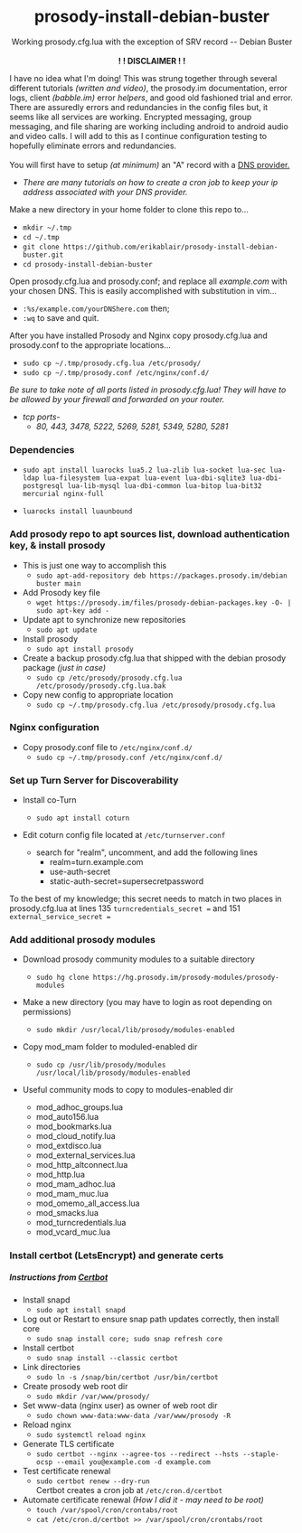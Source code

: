 <div align="center"><h1> prosody-install-debian-buster</h1></div>     

<div align="center">Working prosody.cfg.lua with the exception of SRV record -- Debian Buster</div><br>      
          

<div align="center"> <b>! ! DISCLAIMER ! !</b> </div>     
   
I have no idea what I'm doing!  This was strung together through several 
different tutorials *(written and video)*, the prosody.im documentation, error 
logs, client *(babble.im)* error *helpers*, and good old fashioned trial and error. 
 There are assuredly errors and redundancies in the config files but, it seems like all 
 services are working.  Encrypted messaging, group messaging, and file sharing are working
 including android to android audio and video calls.  I will add to this as 
 I continue configuration testing to hopefully eliminate errors and 
 redundancies.<br></br>
You will first have to setup *(at minimum)* an "A" record with a [DNS provider.](https://freedns.afraid.org/freedns.afraid.org)  
* *There are many tutorials on how to create a cron job to 
keep your ip address associated with your DNS provider.*   

 
Make a new directory in your home folder to clone this repo to...     

* `mkdir ~/.tmp`     
* `cd ~/.tmp`     
* `git clone https://github.com/erikablair/prosody-install-debian-buster.git`     
* `cd prosody-install-debian-buster`     

Open prosody.cfg.lua and prosody.conf; and replace all *example.com* with your chosen DNS.  This is easily accomplished with substitution in vim...   
* `:%s/example.com/yourDNShere.com`  then;   
* `:wq` to save and quit.        

After you have installed Prosody and Nginx copy prosody.cfg.lua and prosody.conf to the
appropriate locations...   
* `sudo cp ~/.tmp/prosody.cfg.lua /etc/prosody/`   
* `sudo cp ~/.tmp/prosody.conf /etc/nginx/conf.d/`

*Be sure to take note of all ports listed in prosody.cfg.lua!  They will have to be allowed by your firewall and forwarded on your router.*
* *tcp ports-*
    * *80, 443, 3478, 5222, 5269, 5281, 5349, 5280, 5281* 

### Dependencies
* `sudo apt install luarocks lua5.2 lua-zlib lua-socket lua-sec
 lua-ldap lua-filesystem lua-expat lua-event lua-dbi-sqlite3
 lua-dbi-postgresql lua-lib-mysql lua-dbi-common lua-bitop
 lua-bit32 mercurial nginx-full`

* `luarocks install luaunbound`

### Add prosody repo to apt sources list, download authentication key, & install prosody
* This is just one way to accomplish this
    * `sudo apt-add-repository deb https://packages.prosody.im/debian buster main`
* Add Prosody key file
    * `wget https://prosody.im/files/prosody-debian-packages.key -O- | sudo apt-key add -`
* Update apt to synchronize new repositories
    * `sudo apt update`
* Install prosody
    * `sudo apt install prosody`
* Create a backup prosody.cfg.lua that shipped with the debian prosody package *(just in case)*
    * `sudo cp /etc/prosody/prosody.cfg.lua /etc/prosody/prosody.cfg.lua.bak`
* Copy new config to appropriate location
    * `sudo cp ~/.tmp/prosody.cfg.lua /etc/prosody/prosody.cfg.lua`   

### Nginx configuration
* Copy prosody.conf file to `/etc/nginx/conf.d/`
    * `sudo cp ~/.tmp/prosody.conf /etc/nginx/conf.d/`     

### Set up Turn Server for Discoverability
* Install co-Turn
    * `sudo apt install coturn`

* Edit coturn config file located at `/etc/turnserver.conf`
    * search for "realm", uncomment, and add the following lines
        * realm=turn.example.com
        * use-auth-secret
        * static-auth-secret=supersecretpassword    
        
         
To the best of my knowledge; this secret needs to match in two places in 
prosody.cfg.lua at lines 135 `turncredentials_secret =` and 151 
`external_service_secret =`     

### Add additional prosody modules
* Download prosody community modules to a suitable directory
    * `sudo hg clone https://hg.prosody.im/prosody-modules/prosody-modules`

* Make a new directory (you may have to login as root depending on permissions)
    * `sudo mkdir /usr/local/lib/prosody/modules-enabled`

* Copy mod_mam folder to moduled-enabled dir
    * `sudo cp /usr/lib/prosody/modules /usr/local/lib/prosody/modules-enabled`

* Useful community mods to copy to modules-enabled dir
    * mod_adhoc_groups.lua
    * mod_auto156.lua
    * mod_bookmarks.lua
    * mod_cloud_notify.lua
    * mod_extdisco.lua
    * mod_external_services.lua
    * mod_http_altconnect.lua
    * mod_http.lua
    * mod_mam_adhoc.lua
    * mod_mam_muc.lua
    * mod_omemo_all_access.lua
    * mod_smacks.lua
    * mod_turncredentials.lua
    * mod_vcard_muc.lua


### Install certbot (LetsEncrypt) and generate certs
##### Instructions from [Certbot](https://certbot.eff.org/lets-encrypt/debianbuster-nginx)
* Install snapd
    * `sudo apt install snapd`
* Log out or Restart to ensure snap path updates correctly, then install core
    * `sudo snap install core; sudo snap refresh core`
* Install certbot
    * `sudo snap install --classic certbot`
* Link directories
    * `sudo ln -s /snap/bin/certbot /usr/bin/certbot`
* Create prosody web root dir
    * `sudo mkdir /var/www/prosody/`
* Set www-data (nginx user) as owner of web root dir
    * `sudo chown www-data:www-data /var/www/prosody -R`
* Reload nginx
    * `sudo systemctl reload nginx`
* Generate TLS certificate
    * `sudo certbot --nginx --agree-tos --redirect --hsts --staple-ocsp --email you@example.com -d example.com`
* Test certificate renewal
    * `sudo certbot renew --dry-run`   
Certbot creates a cron job at `/etc/cron.d/certbot`
* Automate certificate renewal *(How I did it - may need to be root)*
    * `touch /var/spool/cron/crontabs/root`
    * `cat /etc/cron.d/certbot >> /var/spool/cron/crontabs/root`

